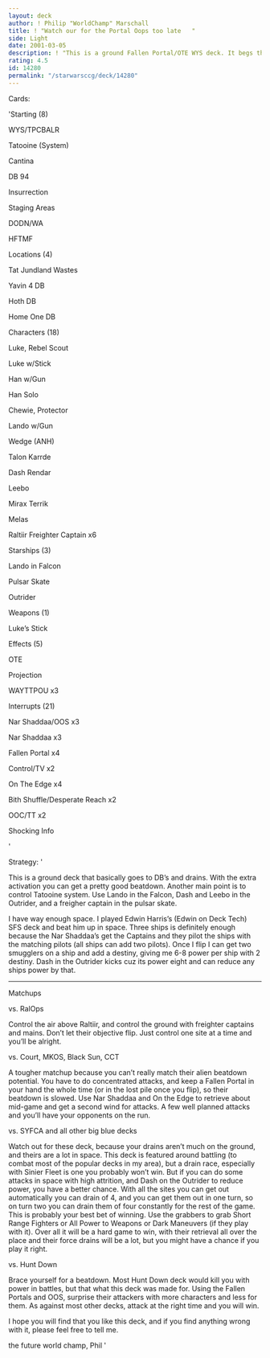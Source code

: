 ```yaml
---
layout: deck
author: ! Philip "WorldChamp" Marschall
title: ! "Watch our for the Portal Oops too late   "
side: Light
date: 2001-03-05
description: ! "This is a ground Fallen Portal/OTE WYS deck. It begs the opponent to battle your lone Luke, but all of a sudden Chewie’s there and their people are dead HAHAHAHAHA"
rating: 4.5
id: 14280
permalink: "/starwarsccg/deck/14280"
---
```

Cards: 

'Starting (8)

WYS/TPCBALR

Tatooine (System)

Cantina

DB 94

Insurrection

Staging Areas

DODN/WA

HFTMF


Locations (4)

Tat Jundland Wastes

Yavin 4 DB

Hoth DB

Home One DB


Characters (18)

Luke, Rebel Scout

Luke w/Stick

Han w/Gun

Han Solo

Chewie, Protector

Lando w/Gun

Wedge (ANH)

Talon Karrde

Dash Rendar

Leebo

Mirax Terrik 

Melas

Raltiir Freighter Captain x6


Starships (3)

Lando in Falcon

Pulsar Skate

Outrider


Weapons (1)

Luke’s Stick


Effects (5)

OTE

Projection

WAYTTPOU x3


Interrupts (21)

Nar Shaddaa/OOS x3

Nar Shaddaa x3

Fallen Portal x4

Control/TV x2

On The Edge x4

Bith Shuffle/Desperate Reach x2

OOC/TT x2

Shocking Info


'

Strategy: '

This is a ground deck that basically goes to DB’s and drains. With the extra activation you can get a pretty good beatdown. Another main point is to control Tatooine system. Use Lando in the Falcon, Dash and Leebo in the Outrider, and a freigher captain in the pulsar skate. 

I have way enough space. I played Edwin Harris’s (Edwin on Deck Tech) SFS deck and beat him up in space. Three ships is definitely enough because the Nar Shaddaa’s get the Captains and they pilot the ships with the matching pilots (all ships can add two pilots). Once I flip I can get two smugglers on a ship and add a destiny, giving me 6-8 power per ship with 2 destiny. Dash in the Outrider kicks cuz its power eight and can reduce any ships power by that.

__________________________________________________


Matchups


vs. RalOps

Control the air above Raltiir, and control the ground with freighter captains and mains. Don’t let their objective flip. Just control one site at a time and you’ll be alright.


vs. Court, MKOS, Black Sun, CCT

A tougher matchup because you can’t really match their alien beatdown potential. You have to do concentrated attacks, and keep a Fallen Portal in your hand the whole time (or in the lost pile once you flip), so their beatdown is slowed. Use Nar Shaddaa and On the Edge to retrieve about mid-game and get a second wind for attacks. A few well planned attacks and you’ll have your opponents on the run.


vs. SYFCA and all other big blue decks

Watch out for these deck, because your drains aren’t much on the ground, and theirs are a lot in space. This deck is featured around battling (to combat most of the popular decks in my area), but a drain race, especially with Sinier Fleet is one you probably won’t win. But if you can do some attacks in space with high attrition, and Dash on the Outrider to reduce power, you have a better chance. With all the sites you can get out automatically you can drain of 4, and you can get them out in one turn, so on turn two you can drain them of four constantly for the rest of the game. This is probably your best bet of winning. Use the grabbers to grab Short Range Fighters or All Power to Weapons or Dark Maneuvers (if they play with it). Over all it will be a hard game to win, with their retrieval all over the place and their force drains will be a lot, but you might have a chance if you play it right.


vs. Hunt Down

Brace yourself for a beatdown. Most Hunt Down deck would kill you with power in battles, but that what this deck was made for. Using the Fallen Portals and OOS, surprise their attackers with more characters and less for them. As against most other decks, attack at the right time and you will win. 


I hope you will find that you like this deck, and if you find anything wrong with it, please feel free to tell me.

the future world champ, Phil   '
